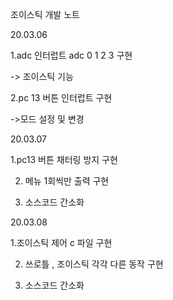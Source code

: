 조이스틱 개발 노트

20.03.06


1.adc 인터럽트  adc 0 1 2 3 구현


-> 조이스틱 기능


2.pc 13 버튼 인터럽트 구현


->모드 설정 및 변경


20.03.07


1.pc13 버튼 채터링 방지 구현


2. 메뉴 1회씩만 출력 구현


3. 소스코드 간소화


20.03.08


1.조이스틱 제어 c 파일 구현


2. 쓰로틀 , 조이스틱 각각 다른 동작 구현


3. 소스코드 간소화


